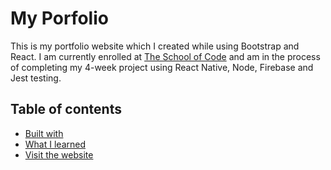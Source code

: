 # My Porfolio
This is my portfolio website which I created while using Bootstrap and React. I am currently enrolled at [The School of Code](https://www.schoolofcode.co.uk/) and am in the process of completing my 4-week project using React Native, Node, Firebase and Jest testing. 

## Table of contents

- [Built with](#built-with)
- [What I learned](#what-i-learned)
- [Visit the website](https://mystifying-ride-94ec23.netlify.app)

